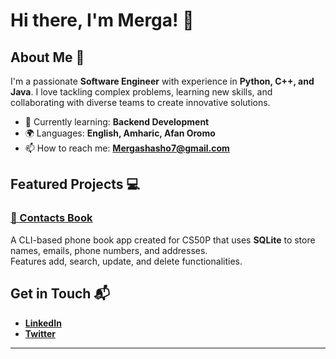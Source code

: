 # Hi there, I'm Merga! 👋

## About Me 🚀

I'm a passionate **Software Engineer** with experience in **Python, C++, and Java**. I love tackling complex problems, learning new skills, and collaborating with diverse teams to create innovative solutions.

- 🌱 Currently learning: **Backend Development**
- 🌍 Languages: **English, Amharic, Afan Oromo**
- 📫 How to reach me: **Mergashasho7@gmail.com**

## Featured Projects 💻

### [📒 Contacts Book](https://github.com/MagMc007/CS50P-Final-Project)

A CLI-based phone book app created for CS50P that uses **SQLite** to store names, emails, phone numbers, and addresses.  
Features add, search, update, and delete functionalities.

## Get in Touch 📬

- [**LinkedIn**](https://www.linkedin.com/in/merga-mekonnen-a524502a0)
- [**Twitter**](https://x.com/Merga132555)

---



